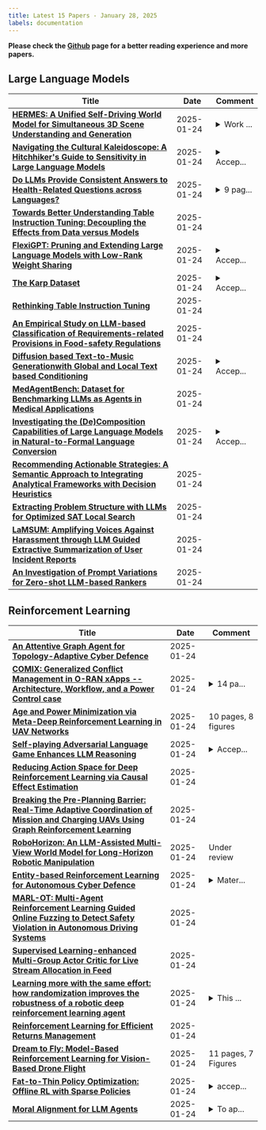 ```yaml
---
title: Latest 15 Papers - January 28, 2025
labels: documentation
---
```

**Please check the [Github](https://github.com/zezhishao/MTS_Daily_ArXiv) page for a better reading experience and more papers.**

## Large Language Models
| **Title** | **Date** | **Comment** |
| --- | --- | --- |
| **[HERMES: A Unified Self-Driving World Model for Simultaneous 3D Scene Understanding and Generation](http://arxiv.org/abs/2501.14729v1)** | 2025-01-24 | <details><summary>Work ...</summary><p>Work in progress. The code will be available at https://github.com/LMD0311/HERMES</p></details> |
| **[Navigating the Cultural Kaleidoscope: A Hitchhiker's Guide to Sensitivity in Large Language Models](http://arxiv.org/abs/2410.12880v3)** | 2025-01-24 | <details><summary>Accep...</summary><p>Accepted at NAACL 2025 (Main track). [Project Page](https://neuralsentinel.github.io/KaleidoCulture/)</p></details> |
| **[Do LLMs Provide Consistent Answers to Health-Related Questions across Languages?](http://arxiv.org/abs/2501.14719v1)** | 2025-01-24 | <details><summary>9 pag...</summary><p>9 pages. Short paper appeared at 47th European Conference on Information Retrieval (ECIR 2025)</p></details> |
| **[Towards Better Understanding Table Instruction Tuning: Decoupling the Effects from Data versus Models](http://arxiv.org/abs/2501.14717v1)** | 2025-01-24 |  |
| **[FlexiGPT: Pruning and Extending Large Language Models with Low-Rank Weight Sharing](http://arxiv.org/abs/2501.14713v1)** | 2025-01-24 | <details><summary>Accep...</summary><p>Accepted to NAACL 2025 - Main Conference</p></details> |
| **[The Karp Dataset](http://arxiv.org/abs/2501.14705v1)** | 2025-01-24 | <details><summary>Accep...</summary><p>Accepted to the 4th workshop on mathematical reasoning and AI at NeurIPS 2024</p></details> |
| **[Rethinking Table Instruction Tuning](http://arxiv.org/abs/2501.14693v1)** | 2025-01-24 |  |
| **[An Empirical Study on LLM-based Classification of Requirements-related Provisions in Food-safety Regulations](http://arxiv.org/abs/2501.14683v1)** | 2025-01-24 |  |
| **[Diffusion based Text-to-Music Generationwith Global and Local Text based Conditioning](http://arxiv.org/abs/2501.14680v1)** | 2025-01-24 | <details><summary>Accep...</summary><p>Accepted at ICASSP 2025</p></details> |
| **[MedAgentBench: Dataset for Benchmarking LLMs as Agents in Medical Applications](http://arxiv.org/abs/2501.14654v1)** | 2025-01-24 |  |
| **[Investigating the (De)Composition Capabilities of Large Language Models in Natural-to-Formal Language Conversion](http://arxiv.org/abs/2501.14649v1)** | 2025-01-24 | <details><summary>Accep...</summary><p>Accepted at NAACL 2025 main conference</p></details> |
| **[Recommending Actionable Strategies: A Semantic Approach to Integrating Analytical Frameworks with Decision Heuristics](http://arxiv.org/abs/2501.14634v1)** | 2025-01-24 |  |
| **[Extracting Problem Structure with LLMs for Optimized SAT Local Search](http://arxiv.org/abs/2501.14630v1)** | 2025-01-24 |  |
| **[LaMSUM: Amplifying Voices Against Harassment through LLM Guided Extractive Summarization of User Incident Reports](http://arxiv.org/abs/2406.15809v4)** | 2025-01-24 |  |
| **[An Investigation of Prompt Variations for Zero-shot LLM-based Rankers](http://arxiv.org/abs/2406.14117v3)** | 2025-01-24 |  |

## Reinforcement Learning
| **Title** | **Date** | **Comment** |
| --- | --- | --- |
| **[An Attentive Graph Agent for Topology-Adaptive Cyber Defence](http://arxiv.org/abs/2501.14700v1)** | 2025-01-24 |  |
| **[COMIX: Generalized Conflict Management in O-RAN xApps -- Architecture, Workflow, and a Power Control case](http://arxiv.org/abs/2501.14619v1)** | 2025-01-24 | <details><summary>14 pa...</summary><p>14 pages, 8 figures, 3 tables</p></details> |
| **[Age and Power Minimization via Meta-Deep Reinforcement Learning in UAV Networks](http://arxiv.org/abs/2501.14603v1)** | 2025-01-24 | 10 pages, 8 figures |
| **[Self-playing Adversarial Language Game Enhances LLM Reasoning](http://arxiv.org/abs/2404.10642v3)** | 2025-01-24 | <details><summary>Accep...</summary><p>Accepted by NeurIPS 2024</p></details> |
| **[Reducing Action Space for Deep Reinforcement Learning via Causal Effect Estimation](http://arxiv.org/abs/2501.14543v1)** | 2025-01-24 |  |
| **[Breaking the Pre-Planning Barrier: Real-Time Adaptive Coordination of Mission and Charging UAVs Using Graph Reinforcement Learning](http://arxiv.org/abs/2501.14488v1)** | 2025-01-24 |  |
| **[RoboHorizon: An LLM-Assisted Multi-View World Model for Long-Horizon Robotic Manipulation](http://arxiv.org/abs/2501.06605v3)** | 2025-01-24 | Under review |
| **[Entity-based Reinforcement Learning for Autonomous Cyber Defence](http://arxiv.org/abs/2410.17647v3)** | 2025-01-24 | <details><summary>Mater...</summary><p>Material also appearing in the proceedings of the 1st International Workshop on Autonomous Cybersecurity at ACM CCS 2024</p></details> |
| **[MARL-OT: Multi-Agent Reinforcement Learning Guided Online Fuzzing to Detect Safety Violation in Autonomous Driving Systems](http://arxiv.org/abs/2501.14451v1)** | 2025-01-24 |  |
| **[Supervised Learning-enhanced Multi-Group Actor Critic for Live Stream Allocation in Feed](http://arxiv.org/abs/2412.10381v3)** | 2025-01-24 |  |
| **[Learning more with the same effort: how randomization improves the robustness of a robotic deep reinforcement learning agent](http://arxiv.org/abs/2501.14443v1)** | 2025-01-24 | <details><summary>This ...</summary><p>This article was accepted and published in Applied Intelligence (10.1007/s10489-022-04227-3)</p></details> |
| **[Reinforcement Learning for Efficient Returns Management](http://arxiv.org/abs/2501.14394v1)** | 2025-01-24 |  |
| **[Dream to Fly: Model-Based Reinforcement Learning for Vision-Based Drone Flight](http://arxiv.org/abs/2501.14377v1)** | 2025-01-24 | 11 pages, 7 Figures |
| **[Fat-to-Thin Policy Optimization: Offline RL with Sparse Policies](http://arxiv.org/abs/2501.14373v1)** | 2025-01-24 | <details><summary>accep...</summary><p>accepted by ICLR 2025; code available at https://github.com/lingweizhu/fat2thin</p></details> |
| **[Moral Alignment for LLM Agents](http://arxiv.org/abs/2410.01639v3)** | 2025-01-24 | <details><summary>To ap...</summary><p>To appear at the 13th International Conference on Learning Representations (ICLR'25), Singapore, Apr 2025</p></details> |

